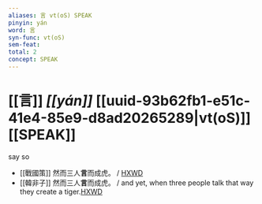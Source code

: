 ```yaml
---
aliases: 言 vt(oS) SPEAK
pinyin: yán
word: 言
syn-func: vt(oS)
sem-feat: 
total: 2
concept: SPEAK 
---
```

# [[言]] *[[yán]]*  [[uuid-93b62fb1-e51c-41e4-85e9-d8ad20265289|vt(oS)]] [[SPEAK]]
say so
 - [[戰國策]] 然而三人**言**而成虎。
                     / [HXWD](https://hxwd.org/textview.html?location=KR2e0003_tls_332-1a.19)
 - [[韓非子]] 然而三人**言**而成虎。 / and yet, when three people talk that way they create a tiger.[HXWD](https://hxwd.org/textview.html?location=KR3c0005_tls_030-40a.10)